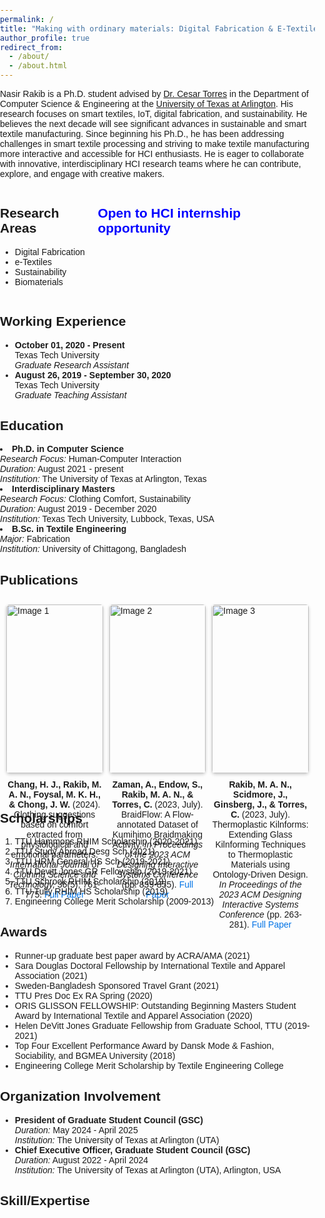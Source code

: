 ```yaml
---
permalink: /
title: "Making with ordinary materials: Digital Fabrication & E-Textiles"
author_profile: true
redirect_from: 
  - /about/
  - /about.html
---
```


Nasir Rakib is a Ph.D. student advised by [Dr. Cesar Torres](http://cearto.com/) in the Department of Computer Science & Engineering at the [University of Texas at Arlington](https://www.uta.edu/academics/schools-colleges/engineering/academics/departments/cse). His research focuses on smart textiles, IoT, digital fabrication, and sustainability. He believes the next decade will see significant advances in sustainable and smart textile manufacturing. Since beginning his Ph.D., he has been addressing challenges in smart textile processing and striving to make textile manufacturing more interactive and accessible for HCI enthusiasts. He is eager to collaborate with innovative, interdisciplinary HCI research teams where he can contribute, explore, and engage with creative makers.

<!-- This is the front page of a website that is powered by the [Academic Pages template](https://github.com/academicpages/academicpages.github.io) and hosted on GitHub pages. [GitHub pages](https://pages.github.com) is a free service in which websites are built and hosted from code and data stored in a GitHub repository, automatically updating when a new commit is made to the repository. This template was forked from the [Minimal Mistakes Jekyll Theme](https://mmistakes.github.io/minimal-mistakes/) created by Michael Rose, and then extended to support the kinds of content that academics have: publications, talks, teaching, a portfolio, blog posts, and a dynamically-generated CV. You can fork [this template](https://github.com/academicpages/academicpages.github.io) right now, modify the configuration and markdown files, add your own PDFs and other content, and have your own site for free, with no ads!

 -->
<!-- ====== -->
<div style="display: flex; justify-content: space-between;">
  <div>
    <h2>Research Areas</h2>
    <ul>
      <li>Digital Fabrication</li>
      <li>e-Textiles</li>
      <li>Sustainability</li>
      <li>Biomaterials</li>
    </ul>
  </div>
  <div>
  <h2 style="font-weight: bold; color: blue;"> Open to HCI internship opportunity</h2>
    <p></p>
  </div>
</div>
<!-- Like many other Jekyll-based GitHub Pages templates, Academic Pages makes you separate the website's content from its form. The content & metadata of your website are in structured markdown files, while various other files constitute the theme, specifying how to transform that content & metadata into HTML pages. You keep these various markdown (.md), YAML (.yml), HTML, and CSS files in a public GitHub repository. Each time you commit and push an update to the repository, the [GitHub pages](https://pages.github.com/) service creates static HTML pages based on these files, which are hosted on GitHub's servers free of charge.

<!-- Many of the features of dynamic content management systems (like Wordpress) can be achieved in this fashion, using a fraction of the computational resources and with far less vulnerability to hacking and DDoSing. You can also modify the theme to your heart's content without touching the content of your site. If you get to a point where you've broken something in Jekyll/HTML/CSS beyond repair, your markdown files describing your talks, publications, etc. are safe. You can rollback the changes or even delete the repository and start over - just be sure to save the markdown files! Finally, you can also write scripts that process the structured data on the site, such as [this one](https://github.com/academicpages/academicpages.github.io/blob/master/talkmap.ipynb) that analyzes metadata in pages about talks to display [a map of every location you've given a talk](https://academicpages.github.io/talkmap.html). --> 

<!-- Getting started
======
1. Register a GitHub account if you don't have one and confirm your e-mail (required!)
1. Fork [this template](https://github.com/academicpages/academicpages.github.io) by clicking the "Use this template" button in the top right. 
1. Go to the repository's settings (rightmost item in the tabs that start with "Code", should be below "Unwatch"). Rename the repository "[your GitHub username].github.io", which will also be your website's URL.
1. Set site-wide configuration and create content & metadata (see below -- also see [this set of diffs](http://archive.is/3TPas) showing what files were changed to set up [an example site](https://getorg-testacct.github.io) for a user with the username "getorg-testacct")
1. Upload any files (like PDFs, .zip files, etc.) to the files/ directory. They will appear at https://[your GitHub username].github.io/files/example.pdf.  
1. Check status by going to the repository settings, in the "GitHub pages" section -->

Working Experience
------
  <ul>
  <li>
    <strong>October 01, 2020 - Present</strong><br/>
    Texas Tech University<br/>
    <em>Graduate Research Assistant</em>
  </li>
  <li>
    <strong>August 26, 2019 - September 30, 2020</strong><br/>
    Texas Tech University<br/>
    <em>Graduate Teaching Assistant</em>
  </li>
</ul>

<!-- The main configuration file for the site is in the base directory in [_config.yml](https://github.com/academicpages/academicpages.github.io/blob/master/_config.yml), which defines the content in the sidebars and other site-wide features. You will need to replace the default variables with ones about yourself and your site's github repository. The configuration file for the top menu is in [_data/navigation.yml](https://github.com/academicpages/academicpages.github.io/blob/master/_data/navigation.yml). For example, if you don't have a portfolio or blog posts, you can remove those items from that navigation.yml file to remove them from the header.  -->

Education
------

  <li>
    <strong>Ph.D. in Computer Science</strong><br/>
    <em>Research Focus:</em> Human-Computer Interaction<br/>
    <em>Duration:</em> August 2021 - present<br/>
    <em>Institution:</em> The University of Texas at Arlington, Texas
  </li>
  <li>
    <strong>Interdisciplinary Masters</strong><br/>
    <em>Research Focus:</em> Clothing Comfort, Sustainability<br/>
    <em>Duration:</em> August 2019 - December 2020<br/>
    <em>Institution:</em> Texas Tech University, Lubbock, Texas, USA
  </li>
  <li>
    <strong>B.Sc. in Textile Engineering</strong><br/>
    <em>Major:</em> Fabrication<br/>
    <em>Institution:</em> University of Chittagong, Bangladesh
  </li>



Publications
------
<style>
   body {
  font-family: Arial, sans-serif;
  margin: 0;
  padding: 0;
}

.gallery-container {
  display: flex;
  flex-wrap: wrap;
  justify-content: space-between;
  gap: 10px;
  padding: 10px;
}

.gallery {
  flex: 1 1 calc(25% - 10px); /* Each gallery takes 25% width minus spacing */
  box-sizing: border-box;
  margin-bottom: 20px;
}

.gallery img {
  width: 100%;
  height: auto;
  display: block;
  border-radius: 5px;
  box-shadow: 0 2px 5px rgba(0, 0, 0, 0.2);
}

.desc {
  margin-top: 10px;
  text-align: center;
}

.desc a {
  color: #0073e6;
  text-decoration: none;
}

.desc a:hover {
  text-decoration: underline;
}

@media (max-width: 1200px) {
  .gallery {
    flex: 1 1 calc(33.33% - 10px); /* 3 items per row on medium screens */
  }
}

@media (max-width: 768px) {
  .gallery {
    flex: 1 1 calc(50% - 10px); /* 2 items per row on smaller screens */
  }
}

@media (max-width: 480px) {
  .gallery {
    flex: 1 1 100%; /* 1 item per row on very small screens */
  }
}

  </style>
 <div class="gallery-container">
  <div class="gallery">
    <a target="_blank" href="https://www.emerald.com/insight/content/doi/10.1108/ijcst-10-2022-0141/full/html">
      <img src="images/foo-bar-identity.jpg" alt="Image 1">
    </a>
    <div class="desc">
      <strong>Chang, H. J., Rakib, M. A. N., Foysal, M. K. H., & Chong, J. W.</strong> (2024). 
      Clothing suggestions based on comfort extracted from physiological and emotional parameters. 
      <em>International Journal of Clothing Science and Technology, 36</em>(5), 761-775. 
      <a href="https://www.emerald.com/insight/content/doi/10.1108/ijcst-10-2022-0141/full/html" target="_blank">Full Paper</a>
    </div>
  </div>
  <div class="gallery">
    <a target="_blank" href="https://dl.acm.org/doi/abs/10.1145/3563657.3596026">
      <img src="images/foo-bar-identity.jpg" alt="Image 2">
    </a>
    <div class="desc">
      <strong>Zaman, A., Endow, S., Rakib, M. A. N., & Torres, C.</strong> (2023, July). 
      BraidFlow: A Flow-annotated Dataset of Kumihimo Braidmaking Activity. 
      <em>In Proceedings of the 2023 ACM Designing Interactive Systems Conference</em> (pp. 839-855). 
      <a href="https://dl.acm.org/doi/abs/10.1145/3563657.3596026" target="_blank">Full Paper</a>
    </div>
  </div>
  <div class="gallery">
    <a target="_blank" href="https://dl.acm.org/doi/abs/10.1145/3563657.3596027">
      <img src="images/foo-bar-identity.jpg" alt="Image 3">
    </a>
    <div class="desc">
      <strong>Rakib, M. A. N., Scidmore, J., Ginsberg, J., & Torres, C.</strong> (2023, July). 
      Thermoplastic Kilnforms: Extending Glass Kilnforming Techniques to Thermoplastic Materials using Ontology-Driven Design. 
      <em>In Proceedings of the 2023 ACM Designing Interactive Systems Conference</em> (pp. 263-281). 
      <a href="https://dl.acm.org/doi/abs/10.1145/3563657.3596027" target="_blank">Full Paper</a>
    </div>
  </div>
</div>
  

Scholarships
------
<ol>
  <li>TTU Hammons RHIM Scholarship (2020-2021)</li>
  <li>TTU Study Abroad Desg Sch (2021)</li>
  <li>TTU HRM General HS Sch (2019-2021)</li>
  <li>TTU Devitt Jones GR Fellowship (2019-2021)</li>
  <li>TTU Schrock RHIM Scholarship (2019)</li>
  <li>TTU Tully RHIM HS Scholarship (2019)</li>
  <li>Engineering College Merit Scholarship (2009-2013)</li>
</ol>

Awards
-------
<ul>
  <li>Runner-up graduate best paper award by ACRA/AMA (2021)</li>
  <li>Sara Douglas Doctoral Fellowship by International Textile and Apparel Association (2021)</li>
  <li>Sweden-Bangladesh Sponsored Travel Grant (2021)</li>
  <li>TTU Pres Doc Ex RA Spring (2020)</li>
  <li>ORIS GLISSON FELLOWSHIP: Outstanding Beginning Masters Student Award by International Textile and Apparel Association (2020)</li>
  <li>Helen DeVitt Jones Graduate Fellowship from Graduate School, TTU (2019-2021)</li>
  <li>Top Four Excellent Performance Award by Dansk Mode & Fashion, Sociability, and BGMEA University (2018)</li>
  <li>Engineering College Merit Scholarship by Textile Engineering College</li>
</ul>

Organization Involvement
------
<ul>
  <li>
    <strong>President of Graduate Student Council (GSC)</strong><br/>
    <em>Duration:</em> May 2024 - April 2025<br/>
    <em>Institution:</em> The University of Texas at Arlington (UTA)
  </li>
  <li>
    <strong>Chief Executive Officer, Graduate Student Council (GSC)</strong><br/>
    <em>Duration:</em> August 2022 - April 2024<br/>
    <em>Institution:</em> The University of Texas at Arlington (UTA), Arlington, USA
  </li>
</ul>

Skill/Expertise
------
<!-- For site content, there is one markdown file for each type of content, which are stored in directories like _publications, _talks, _posts, _teaching, or _pages. For example, each talk is a markdown file in the [_talks directory](https://github.com/academicpages/academicpages.github.io/tree/master/_talks). At the top of each markdown file is structured data in YAML about the talk, which the theme will parse to do lots of cool stuff. The same structured data about a talk is used to generate the list of talks on the [Talks page](https://academicpages.github.io/talks), each [individual page](https://academicpages.github.io/talks/2012-03-01-talk-1) for specific talks, the talks section for the [CV page](https://academicpages.github.io/cv), and the [map of places you've given a talk](https://academicpages.github.io/talkmap.html) (if you run this [python file](https://github.com/academicpages/academicpages.github.io/blob/master/talkmap.py) or [Jupyter notebook](https://github.com/academicpages/academicpages.github.io/blob/master/talkmap.ipynb), which creates the HTML for the map based on the contents of the _talks directory). -->

<!-- **Markdown generator**

The repository includes [a set of Jupyter notebooks](https://github.com/academicpages/academicpages.github.io/tree/master/markdown_generator
) that converts a CSV containing structured data about talks or presentations into individual markdown files that will be properly formatted for the Academic Pages template. The sample CSVs in that directory are the ones I used to create my own personal website at stuartgeiger.com. My usual workflow is that I keep a spreadsheet of my publications and talks, then run the code in these notebooks to generate the markdown files, then commit and push them to the GitHub repository.

How to edit your site's GitHub repository
------
Many people use a git client to create files on their local computer and then push them to GitHub's servers. If you are not familiar with git, you can directly edit these configuration and markdown files directly in the github.com interface. Navigate to a file (like [this one](https://github.com/academicpages/academicpages.github.io/blob/master/_talks/2012-03-01-talk-1.md) and click the pencil icon in the top right of the content preview (to the right of the "Raw | Blame | History" buttons). You can delete a file by clicking the trashcan icon to the right of the pencil icon. You can also create new files or upload files by navigating to a directory and clicking the "Create new file" or "Upload files" buttons.  -->
<!-- 
Example: editing a markdown file for a talk
![Editing a markdown file for a talk](/images/editing-talk.png)

For more info
------
More info about configuring Academic Pages can be found in [the guide](https://academicpages.github.io/markdown/), the [growing wiki](https://github.com/academicpages/academicpages.github.io/wiki), and you can always [ask a question on GitHub](https://github.com/academicpages/academicpages.github.io/discussions). The [guides for the Minimal Mistakes theme](https://mmistakes.github.io/minimal-mistakes/docs/configuration/) (which this theme was forked from) might also be helpful. -->
